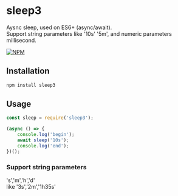 # sleep3

Aysnc sleep, used on ES6+ (async/await).  
Support string parameters like '10s' '5m', and numeric parameters millisecond.

[![NPM](https://nodei.co/npm/sleep3.png)](https://www.npmjs.com/package/sleep3/)

## Installation

```bash
npm install sleep3
```

## Usage

```js
const sleep = require('sleep3');

(async () => {
    console.log('begin');
    await sleep('10s');
    console.log('end');
})();
```

### Support string parameters

's','m','h','d'  
like '3s','2m','1h35s'